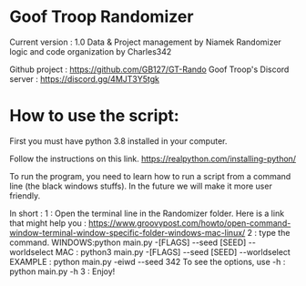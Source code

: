 # Goof Troop Randomizer
Current version : 1.0
Data & Project management by Niamek
Randomizer logic and code organization by Charles342


Github project : https://github.com/GB127/GT-Rando
Goof Troop's Discord server : https://discord.gg/4MJT3Y5tgk
# How to use the script:
First you must have python 3.8 installed in your computer.

Follow the instructions on this link.
https://realpython.com/installing-python/

To run the program, you need to learn how to run a script from a command line (the black windows stuffs). In the future we will make it more user friendly.

In short :
1 : Open the terminal line in the Randomizer folder. Here is a link that might help you : https://www.groovypost.com/howto/open-command-window-terminal-window-specific-folder-windows-mac-linux/
2 : type the command.
WINDOWS:python main.py -[FLAGS] --seed [SEED] --worldselect
MAC : python3 main.py  -[FLAGS] --seed [SEED] --worldselect
EXAMPLE : python main.py -eiwd --seed 342
To see the options, use -h : python main.py -h
3 : Enjoy!